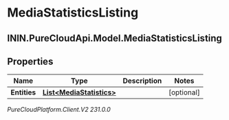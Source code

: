 # MediaStatisticsListing

## ININ.PureCloudApi.Model.MediaStatisticsListing

## Properties

|Name | Type | Description | Notes|
|------------ | ------------- | ------------- | -------------|
| **Entities** | [**List&lt;MediaStatistics&gt;**](MediaStatistics) |  | [optional] |



_PureCloudPlatform.Client.V2 231.0.0_
